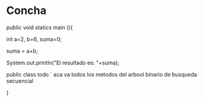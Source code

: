 Concha
======
public void statics main (){

int a=2, b=6, suma=0;

suma = a+b;

System.out.println("El resultado es: "+suma);


public class todo
´
aca va todos los metodos del
arbool binario de busqueda secuencial

}
